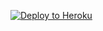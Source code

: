 ﻿
<p><a href="https://dashboard.heroku.com/new?template=https://github.com/hyjukiol098/xray"> <img src="https://www.herokucdn.com/deploy/button.svg" alt="Deploy to Heroku" /></a></p>
